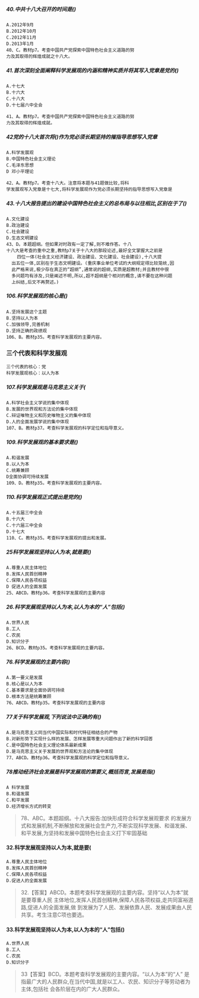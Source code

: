 ##### 40.中共十八大召开的时间是()
    A.2012年9月
    B.2012年10月
    C.2012年11月
    D.2013年1月
    40、C。教材p7。考查中国共产党探索中国特色社会主义道路的努
    力及其取得的辉煌成就之十八大。
##### 41.首次深刻全面阐释科学发展观的内涵和精神实质并将其写入党章是党的()
    A.十七大
    B.十六大
    C.十八大
    D.十七届六中全会
    
    41、A。教材p7。考查中国共产党探索中国特色社会主义道路的努
    力及其取得的辉煌成就。
    
##### 42党的十八大首次将()作为党必须长期坚持的摧指导思想写入党章
    A.科学发展观
    B.中国特色社会主义理论
    C.毛泽东思想
    D 邓小平理论
    
    42、A。教材p7。考查十八大。注意将本题与41题做比较,将科
    学发展观写入党章是十七大,将科学发展观作为党必须长期坚持的指导思想写入党章是

##### 43.十八大报告提出的建设中国特色社会主义的总布局与以往相比,区别在于了()
    A.文化建设
    B.政治建设
    C.社会建设
    D.生态文明建设
    43、D。本题超纲。但如果对时政有一定了解,则不难作答。十八    
    十八大是考查的重中之重,教材p7关于十八大的那段论述,最好全文掌握大之前是
        四位一体(社会主义经济建设、政治建设、文化建设、社会建设),十八大提
      出五位一体,区别在于生态文明建设。(重庆事业单位考试的大纲规定得比较笼统,因
      此严格来说,极少存在真正的“超纲”,通常说的超纲,实质是超教材;并且教材中很
      多问题均有涉及,只是阐述不明,所以,超不超纲是个相对的概念,请不要在这种问题
      上纠结,后文不再赘述。)

##### 106.科学发展观的核心是()
    A.坚持发展这个主题
    B.坚持以人为本
    C.加强领导,完善机制
    D.坚持正确的政绩观
    106、B。教材p35。考查科学发展观的主要内容。

### 三个代表和科学发展观
    三个代表的核心：党
    科学发展观核心：以人为本    

##### 107.科学发展观是马克思主义关于(
    A.科学社会主义学说的集中体现
    B.发展的世界观和方法论的集中体现
    C.辩证唯物主义和历史唯物主义的集中体现
    D.人的全面发展学说的集中体现
    107、B。教材p37。考查科学发展观的科学定位和指导意义。

##### 109.科学发展观的基本要求是()
    A.和谐发展
    B.以人为本
    C.统筹兼顾
    D全面协调可持续发展
    109、D。教材p35。考查科学发展观的主要内容。

##### 110.科学发展观正式提出是党的()
    A.十五届三中全会
    B.十六大
    C.十六届三中全会
    D.十七大
    110、C。教材p35。考查科学发展观的提出和发展。

##### 25科学发展观坚持以人为本,就是要()
    A.尊重人民主体地位
    B.发挥人民首创精神
    C.保障人民各项权益
    D 促进人的全面发展
    25、ABCD。教材p36。考查科学发展观的主要内容

##### 26.科学发展观坚持以人为本,以人为本的“人”包括()
    A.世界人民
    B.工人
    C.农民
    D.知识分子
    26、BCD。教材p35。考查科学发展观的主要内容。
    
##### 76.科学发展观的主要内容()
    A.第一要义是发展
    B.核心是以人为本
    C.基本要求是全面协调可持续
    D.根本方法是统筹兼顾
    76、ABCD。教材p35。考查科学发展观的主要内容
    
##### 77关于科学发展观,下列说法中正确的有()
    A.是马克思主义同当代中国实际和时代特征相结合的产物
    B.对新形势下实现什么样的发展、怎样发展等重大问题作出了新的科学回答
    C.是中国特色社会主义理论体系最新成果
    D.是马克思主义关于发展的世界观和方法论的集中体现
    77、ABCD。教材p36。考查科学发展观的科学定位和指导意义。
    
##### 78推动经济社会发展是科学发展观的第要义,概括而言,发展是指()
    A 科学发展
    B.和谐发展
    C.和平发展
    D.经济增长方式的转变
>   78、ABC。本题超纲。十八大报告:加快形成符合科学发展观要求
    的发展方式和发展机制,不断解放和发展社会生产力,不断实现科学发展、和谐发展、
    和平发展,为坚持和发展中国特色社会主义打下牢固基础
   
   
#### 32.科学发展观坚持以人为本,就是要(
    A.尊重人民主体地位
    B.发挥人民首创精神
    C.保障人民各项权益
    D.促进人的全面发展
>   32.【答案】ABCD。本题考查科学发展观的主要内容。坚持“以人为本”就是要尊重人民
    主体地位,发挥人民首创精神,保障人民各项权益,走共同富裕道路,促进人的全面发展,做
    到发展为了人民、发展依靠人民、发展成果由人民共享。考生注意C项也要选。
    
    
#### 33.科学发展观坚持以人为本,以人为本的“人”包括()
    A.世界人民
    B.工人
    C.农民
    D.知识分子
>   33【答案】BCD。本题考查科学发展观的主要内容。“以人为本”的“人”
    是指最广大的人民群众,在当代中国,就是以工人、农民、知识分子等劳动者为主体,包括社
    会各阶层在内的广大人民群众。



















    
      